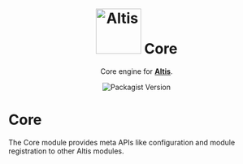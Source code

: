 <h1 align="center"><img src="https://make.hmn.md/altis/Altis-logo.svg" width="89" alt="Altis" /> Core</h1>

<p align="center">Core engine for <strong><a href="https://altis-dxp.com/">Altis</a></strong>.</p>

<p align="center"><img alt="Packagist Version" src="https://img.shields.io/packagist/v/altis/core.svg"></p>


# Core

The Core module provides meta APIs like configuration and module registration to other Altis modules.
